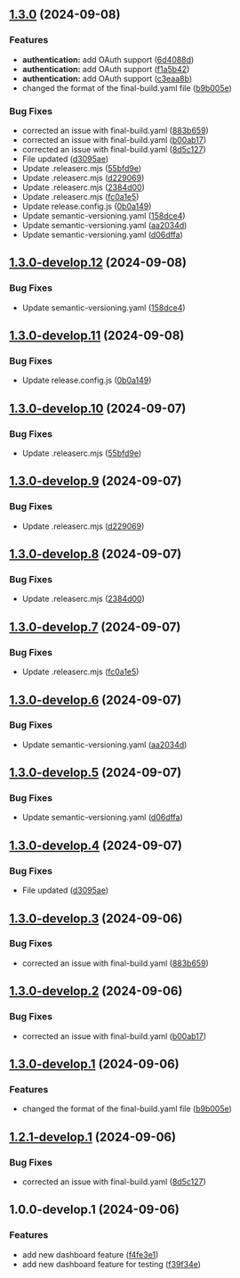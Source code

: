 ## [1.3.0](https://github.com/Pacificdubey/Github-Action-JFrog/compare/v1.2.0...v1.3.0) (2024-09-08)


### Features

* **authentication:** add OAuth support ([6d4088d](https://github.com/Pacificdubey/Github-Action-JFrog/commit/6d4088d107b75510b5176106179579ad39b0eb77))
* **authentication:** add OAuth support ([f1a5b42](https://github.com/Pacificdubey/Github-Action-JFrog/commit/f1a5b420525dc5b3890cf14dc22a469dfe512d90))
* **authentication:** add OAuth support ([c3eaa8b](https://github.com/Pacificdubey/Github-Action-JFrog/commit/c3eaa8b89bd81cd3d426e4fe573a5b34ed5809de))
* changed the format of the final-build.yaml file ([b9b005e](https://github.com/Pacificdubey/Github-Action-JFrog/commit/b9b005e269b3224bc386f73816c90ccc9c992d8f))


### Bug Fixes

* corrected an issue with final-build.yaml ([883b659](https://github.com/Pacificdubey/Github-Action-JFrog/commit/883b65981b1279c76e37e494697d28d0169b9b68))
* corrected an issue with final-build.yaml ([b00ab17](https://github.com/Pacificdubey/Github-Action-JFrog/commit/b00ab1796fda0161092e6fb32c0d2060481c14df))
* corrected an issue with final-build.yaml ([8d5c127](https://github.com/Pacificdubey/Github-Action-JFrog/commit/8d5c127c88a6a1c6f9499b288c85a6d30eb68240))
* File updated ([d3095ae](https://github.com/Pacificdubey/Github-Action-JFrog/commit/d3095ae9a97b1cac5fb0555f83e8a23839018994))
* Update .releaserc.mjs ([55bfd9e](https://github.com/Pacificdubey/Github-Action-JFrog/commit/55bfd9ec139281d4fff10b89ab748b9cbce9ac14))
* Update .releaserc.mjs ([d229069](https://github.com/Pacificdubey/Github-Action-JFrog/commit/d229069930a57f9fe56927e67d64a6bc9bada803))
* Update .releaserc.mjs ([2384d00](https://github.com/Pacificdubey/Github-Action-JFrog/commit/2384d003cdb1c183ba95a754c7e6a41e54c0aafc))
* Update .releaserc.mjs ([fc0a1e5](https://github.com/Pacificdubey/Github-Action-JFrog/commit/fc0a1e581e65fb419ba022d4d5ce9b280b024be7))
* Update release.config.js ([0b0a149](https://github.com/Pacificdubey/Github-Action-JFrog/commit/0b0a14987fedeb793c42b4e7a83df99967277684))
* Update semantic-versioning.yaml ([158dce4](https://github.com/Pacificdubey/Github-Action-JFrog/commit/158dce44c5e4dd3e453123e8a7763db8bbfe6366))
* Update semantic-versioning.yaml ([aa2034d](https://github.com/Pacificdubey/Github-Action-JFrog/commit/aa2034da32fc324adfc955b825eb369e5f45a510))
* Update semantic-versioning.yaml ([d06dffa](https://github.com/Pacificdubey/Github-Action-JFrog/commit/d06dffa4163b152c74da483701c36deeb70fcc96))

## [1.3.0-develop.12](https://github.com/Pacificdubey/Github-Action-JFrog/compare/v1.3.0-develop.11...v1.3.0-develop.12) (2024-09-08)


### Bug Fixes

* Update semantic-versioning.yaml ([158dce4](https://github.com/Pacificdubey/Github-Action-JFrog/commit/158dce44c5e4dd3e453123e8a7763db8bbfe6366))

## [1.3.0-develop.11](https://github.com/Pacificdubey/Github-Action-JFrog/compare/v1.3.0-develop.10...v1.3.0-develop.11) (2024-09-08)


### Bug Fixes

* Update release.config.js ([0b0a149](https://github.com/Pacificdubey/Github-Action-JFrog/commit/0b0a14987fedeb793c42b4e7a83df99967277684))

## [1.3.0-develop.10](https://github.com/Pacificdubey/Github-Action-JFrog/compare/v1.3.0-develop.9...v1.3.0-develop.10) (2024-09-07)


### Bug Fixes

* Update .releaserc.mjs ([55bfd9e](https://github.com/Pacificdubey/Github-Action-JFrog/commit/55bfd9ec139281d4fff10b89ab748b9cbce9ac14))

## [1.3.0-develop.9](https://github.com/Pacificdubey/Github-Action-JFrog/compare/v1.3.0-develop.8...v1.3.0-develop.9) (2024-09-07)


### Bug Fixes

* Update .releaserc.mjs ([d229069](https://github.com/Pacificdubey/Github-Action-JFrog/commit/d229069930a57f9fe56927e67d64a6bc9bada803))

## [1.3.0-develop.8](https://github.com/Pacificdubey/Github-Action-JFrog/compare/v1.3.0-develop.7...v1.3.0-develop.8) (2024-09-07)


### Bug Fixes

* Update .releaserc.mjs ([2384d00](https://github.com/Pacificdubey/Github-Action-JFrog/commit/2384d003cdb1c183ba95a754c7e6a41e54c0aafc))

## [1.3.0-develop.7](https://github.com/Pacificdubey/Github-Action-JFrog/compare/v1.3.0-develop.6...v1.3.0-develop.7) (2024-09-07)


### Bug Fixes

* Update .releaserc.mjs ([fc0a1e5](https://github.com/Pacificdubey/Github-Action-JFrog/commit/fc0a1e581e65fb419ba022d4d5ce9b280b024be7))

## [1.3.0-develop.6](https://github.com/Pacificdubey/Github-Action-JFrog/compare/v1.3.0-develop.5...v1.3.0-develop.6) (2024-09-07)


### Bug Fixes

* Update semantic-versioning.yaml ([aa2034d](https://github.com/Pacificdubey/Github-Action-JFrog/commit/aa2034da32fc324adfc955b825eb369e5f45a510))

## [1.3.0-develop.5](https://github.com/Pacificdubey/Github-Action-JFrog/compare/v1.3.0-develop.4...v1.3.0-develop.5) (2024-09-07)


### Bug Fixes

* Update semantic-versioning.yaml ([d06dffa](https://github.com/Pacificdubey/Github-Action-JFrog/commit/d06dffa4163b152c74da483701c36deeb70fcc96))

## [1.3.0-develop.4](https://github.com/Pacificdubey/Github-Action-JFrog/compare/v1.3.0-develop.3...v1.3.0-develop.4) (2024-09-07)


### Bug Fixes

* File updated ([d3095ae](https://github.com/Pacificdubey/Github-Action-JFrog/commit/d3095ae9a97b1cac5fb0555f83e8a23839018994))

## [1.3.0-develop.3](https://github.com/Pacificdubey/Github-Action-JFrog/compare/v1.3.0-develop.2...v1.3.0-develop.3) (2024-09-06)


### Bug Fixes

* corrected an issue with final-build.yaml ([883b659](https://github.com/Pacificdubey/Github-Action-JFrog/commit/883b65981b1279c76e37e494697d28d0169b9b68))

## [1.3.0-develop.2](https://github.com/Pacificdubey/Github-Action-JFrog/compare/v1.3.0-develop.1...v1.3.0-develop.2) (2024-09-06)


### Bug Fixes

* corrected an issue with final-build.yaml ([b00ab17](https://github.com/Pacificdubey/Github-Action-JFrog/commit/b00ab1796fda0161092e6fb32c0d2060481c14df))

## [1.3.0-develop.1](https://github.com/Pacificdubey/Github-Action-JFrog/compare/v1.2.1-develop.1...v1.3.0-develop.1) (2024-09-06)


### Features

* changed the format of the final-build.yaml file ([b9b005e](https://github.com/Pacificdubey/Github-Action-JFrog/commit/b9b005e269b3224bc386f73816c90ccc9c992d8f))

## [1.2.1-develop.1](https://github.com/Pacificdubey/Github-Action-JFrog/compare/v1.2.0...v1.2.1-develop.1) (2024-09-06)


### Bug Fixes

* corrected an issue with final-build.yaml ([8d5c127](https://github.com/Pacificdubey/Github-Action-JFrog/commit/8d5c127c88a6a1c6f9499b288c85a6d30eb68240))

## 1.0.0-develop.1 (2024-09-06)


### Features

* add new dashboard feature ([f4fe3e1](https://github.com/Pacificdubey/Github-Action-JFrog/commit/f4fe3e157981fad2cbcbe4c5eb8f839061ed9390))
* add new dashboard feature for testing ([f39f34e](https://github.com/Pacificdubey/Github-Action-JFrog/commit/f39f34e546ea5339d15936e80367c304be7ec9ae))
